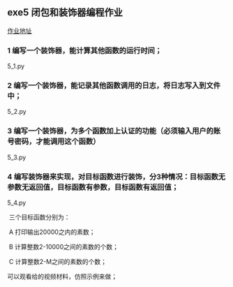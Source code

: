 

## exe5 闭包和装饰器编程作业

[作业地址](https://note.youdao.com/ynoteshare1/index.html?id=48e64e4d8467fc41a71599c9f12baea3&type=note)

### 1  编写一个装饰器，能计算其他函数的运行时间；

5_1.py

### 2  编写一个装饰器，能记录其他函数调用的日志，将日志写入到文件中；

5_2.py

### 3  编写一个装饰器，为多个函数加上认证的功能（必须输入用户的账号密码，才能调用这个函数）

5_3.py

### 4  编写装饰器来实现，对目标函数进行装饰，分3种情况：目标函数无参数无返回值，目标函数有参数，目标函数有返回值；

5_4.py

​     三个目标函数分别为：

​     A 打印输出20000之内的素数；

​     B 计算整数2-10000之间的素数的个数；

​     C 计算整数2-M之间的素数的个数；

可以观看给的视频材料，仿照示例来做；